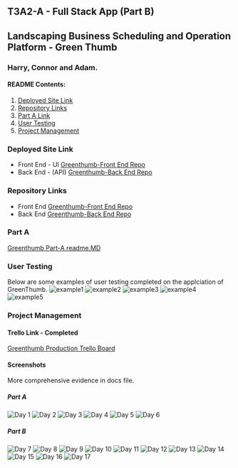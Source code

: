 ## T3A2-A - Full Stack App (Part B)

## Landscaping Business Scheduling and Operation Platform - Green Thumb
### Harry, Connor and Adam.

#### **README Contents:**
1. [Deployed Site Link](#Deployed-Site-Link)  
1. [Repository Links](#Repository-Links)  
1. [Part A Link](#Part-A)
1. [User Testing](#User-Testing)  
1. [Project Management](#Project-Management)



### Deployed Site Link
- Front End - UI
[Greenthumb-Front End Repo](https://main--profound-cobbler-e9917b.netlify.app/)
- Back End - (API)
[Greenthumb-Back End Repo](https://greenthumb-backend.onrender.com/)


### Repository Links
- Front End
[Greenthumb-Front End Repo](https://github.com/gthumbcah/GreenThumb-Frontend)
- Back End
[Greenthumb-Back End Repo](https://github.com/gthumbcah/GreenThumb-Backend)
### Part A
[Greenthumb Part-A readme.MD](https://github.com/huttadam/GreenThumb-PartA/blob/main/README.md)

### User Testing
Below are some examples of user testing completed on the applciation of GreenThumb.
![example1](./docs/test_photos/ut1.png)
![example2](./docs/test_photos/ut2.png)
![example3](./docs/test_photos/ut3.png)
![example4](./docs/test_photos/ut4.png)
![example5](./docs/test_photos/ut5.png)


### Project Management

#### Trello Link - Completed
[Greenthumb Production Trello Board](https://trello.com/b/kKpNEn4u/t3-full-stack-mern-application)

#### Screenshots
More comprehensive evidence in docs file.
##### Part A
![Day 1](./docs/trello_screenshots/partA/1--%202024-02-12%20at%2014.07.00.png)
![Day 2](./docs/trello_screenshots/partA/2--%202024-02-13%20at%209.49.52.png)
![Day 3](/docs/trello_screenshots/partA/3--%202024-02-14%20at%2016.39.35.png)
![Day 4](/docs/trello_screenshots/partA/4--%202024-02-15%20at%209.04.21.png)
![Day 5](/docs/trello_screenshots/partA/5--%202024-02-16%20at%2012.09.19.png)
![Day 6](/docs/trello_screenshots/partA/6--%202024-02-18%20at%2016.15.33.png)
##### Part B
![Day 7](./docs/trello_screenshots/partB/1--%202024-02-20%20at%208.54.42.png)
![Day 8](./docs/trello_screenshots/partB/2--%202024-02-20%20at%2010.21.21.png)
![Day 9](/docs/trello_screenshots/partB/3--%202024-02-21%20at%2010.45.36.png)
![Day 10](/docs/trello_screenshots/partB/4--%202024-02-22%20at%2012.24.01.png)
![Day 11](/docs/trello_screenshots/partB/5--%202024-02-23%20at%2014.50.58.png)
![Day 12](/docs/trello_screenshots/partB/6--%202024-02-25%20at%2015.34.28.png)
![Day 13](/docs/trello_screenshots/partB/7--%202024-02-26%20at%209.15.24.png)
![Day 14](/docs/trello_screenshots/partB/8--%202024-02-27%20at%2013.13.18.png)
![Day 15](/docs/trello_screenshots/partB/9--%202024-03-01%20at%2014.50.04.png)
![Day 16](/docs/trello_screenshots/partB/10--%202024-03-02%20at%2023.23.18.png)
![Day 17](/docs/trello_screenshots/partB/11--%202024-03-03%20at%2011.18.19.png)